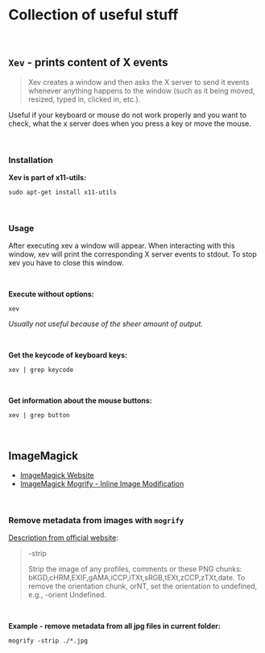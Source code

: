 # Collection of useful stuff

</br>

## `Xev` - prints content of X events

> Xev creates a window and then asks the X server to send it events whenever anything happens to the window (such as it being moved, resized, typed in, clicked in, etc.).

Useful if your keyboard or mouse do not work properly and you want to check, what the x server does when you press a key or move the mouse.

</br>

### Installation 

**Xev is part of x11-utils:**
```shell
sudo apt-get install x11-utils 
```

</br>

### Usage

After executing xev a window will appear. When interacting with this window, xev will print the corresponding X server events to stdout. To stop xev you have to close this window.

</br>

**Execute without options:**

```shell
xev
```

_Usually not useful because of the sheer amount of output._

</br>

**Get the keycode of keyboard keys:**

```shell
xev | grep keycode
```

</br>

**Get information about the mouse buttons:**

```shell
xev | grep button
```



</br>

## ImageMagick

- [ImageMagick Website](https://imagemagick.org)
- [ImageMagick Mogrify - Inline Image Modification](https://imagemagick.org/script/mogrify.php)

</br>

### Remove metadata from images with `mogrify`

[Description from official website](https://imagemagick.org/script/command-line-options.php#strip):
> -strip
>
>Strip the image of any profiles, comments or these PNG chunks: bKGD,cHRM,EXIF,gAMA,iCCP,iTXt,sRGB,tEXt,zCCP,zTXt,date. To remove the orientation chunk, orNT, set the orientation to undefined, e.g., -orient Undefined.

</br>

**Example - remove metadata from all jpg files in current folder:**
```shell
mogrify -strip ./*.jpg
```